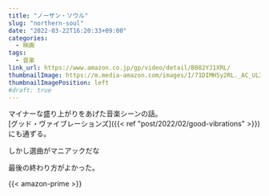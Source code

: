 ```yaml
---
title: "ノーザン・ソウル"
slug: "northern-soul"
date: "2022-03-22T16:20:33+09:00"
categories:
  - 映画
tags:
  - 音楽
link_url: https://www.amazon.co.jp/gp/video/detail/B082YJ1XRL/
thumbnailImage: https://m.media-amazon.com/images/I/71DIMH5y2RL._AC_UL320_.jpg
thumbnailImagePosition: left
#draft: true
---
```

マイナーな盛り上がりをあげた音楽シーンの話。  
[グッド・ヴァイブレーションズ]({{< ref "post/2022/02/good-vibrations" >}})にも通ずる。
<!--more-->
しかし選曲がマニアックだな

最後の終わり方がよかった。

{{< amazon-prime >}}
